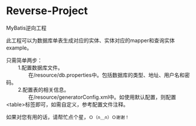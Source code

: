 # Reverse-Project
MyBatis逆向工程

此工程可以为数据库单表生成对应的实体、实体对应的mapper和查询实体example。

只需简单两步：  
&emsp;&emsp;    1.配置数据库文件。   
&emsp;&emsp;&emsp;&emsp;       在/resource/db.properties中。包括数据库的类型、地址、用户名和密码。  
&emsp;&emsp;    2.配置表的相关信息。  
&emsp;&emsp;&emsp;&emsp;       在/resource/generatorConfig.xml中。如使用默认配置，则配置\<table>标签即可，如需自定义，参考配置文件注释。
        
如果对您有用的话，请帮忙点个星，`Ｏ（∩＿∩）Ｏ谢谢！`
